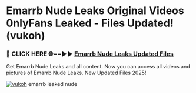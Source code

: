 # Emarrb Nude Leaks Original Videos 0nlyFans Leaked - Files Updated! (vukoh)

<h3>🔴 CLICK HERE 🌐==►► <a href="https://tinyurl.com/yrmya6cz" rel="nofollow">Emarrb Nude Leaks Updated Files</a></h3>

Get Emarrb Nude Leaks and all content. Now you can access all videos and pictures of Emarrb Nude Leaks. New Updated Files 2025!

[![vukoh](https://i.imgur.com/FMdXYCs.gif)](https://tinyurl.com/yrmya6cz)
emarrb leaked nude